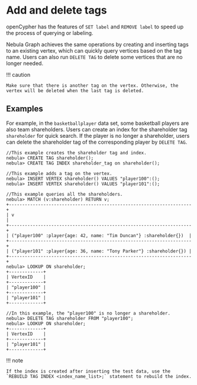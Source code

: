 # Add and delete tags

openCypher has the features of `SET label` and `REMOVE label` to speed up the process of querying or labeling.

Nebula Graph achieves the same operations by creating and inserting tags to an existing vertex, which can quickly query vertices based on the tag name. Users can also run `DELETE TAG` to delete some vertices that are no longer needed.

!!! caution

    Make sure that there is another tag on the vertex. Otherwise, the vertex will be deleted when the last tag is deleted.

## Examples

For example, in the `basketballplayer` data set, some basketball players are also team shareholders. Users can create an index for the shareholder tag `shareholder` for quick search. If the player is no longer a shareholder, users can delete the shareholder tag of the corresponding player by `DELETE TAG`.

```ngql
//This example creates the shareholder tag and index.
nebula> CREATE TAG shareholder();
nebula> CREATE TAG INDEX shareholder_tag on shareholder();

//This example adds a tag on the vertex.
nebula> INSERT VERTEX shareholder() VALUES "player100":();
nebula> INSERT VERTEX shareholder() VALUES "player101":();

//This example queries all the shareholders.
nebula> MATCH (v:shareholder) RETURN v;
+---------------------------------------------------------------------+
| v                                                                   |
+---------------------------------------------------------------------+
| ("player100" :player{age: 42, name: "Tim Duncan"} :shareholder{})  |
+---------------------------------------------------------------------+
| ("player101" :player{age: 36, name: "Tony Parker"} :shareholder{}) |
+---------------------------------------------------------------------+
nebula> LOOKUP ON shareholder;
+-------------+
| VertexID    |
+-------------+
| "player100" |
+-------------+
| "player101" |
+-------------+

//In this example, the "player100" is no longer a shareholder.
nebula> DELETE TAG shareholder FROM "player100";
nebula> LOOKUP ON shareholder;
+-------------+
| VertexID    |
+-------------+
| "player101" |
+-------------+
```

!!! note

    If the index is created after inserting the test data, use the `REBUILD TAG INDEX <index_name_list>;` statement to rebuild the index.
